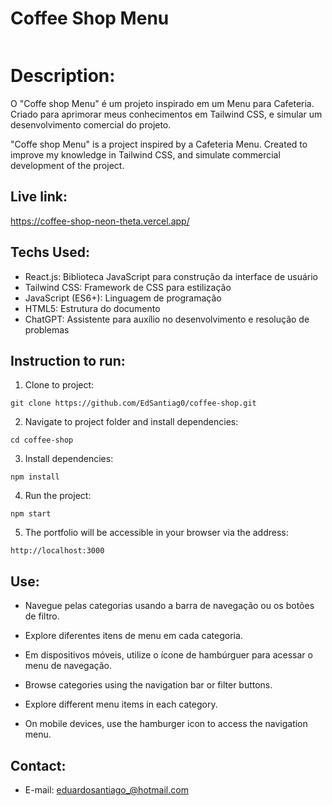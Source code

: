 # Coffee Shop Menu

<img src="">

# Description:

O "Coffe shop Menu" é um projeto inspirado em um Menu para Cafeteria. Criado para aprimorar meus conhecimentos em Tailwind CSS, e simular um desenvolvimento comercial do projeto.

"Coffe shop Menu" is a project inspired by a Cafeteria Menu. Created to improve my knowledge in Tailwind CSS, and simulate commercial development of the project.

## Live link:

https://coffee-shop-neon-theta.vercel.app/

## Techs Used:

- React.js: Biblioteca JavaScript para construção da interface de usuário
- Tailwind CSS: Framework de CSS para estilização
- JavaScript (ES6+): Linguagem de programação
- HTML5: Estrutura do documento
- ChatGPT: Assistente para auxílio no desenvolvimento e resolução de problemas

## Instruction to run:

1. Clone to project:

```
git clone https://github.com/EdSantiag0/coffee-shop.git
```

2. Navigate to project folder and install dependencies:

```
cd coffee-shop
```

3. Install dependencies:

```
npm install
```

4. Run the project:

```
npm start
```

5. The portfolio will be accessible in your browser via the address:

```
http://localhost:3000
```

## Use:

- Navegue pelas categorias usando a barra de navegação ou os botões de filtro.
- Explore diferentes itens de menu em cada categoria.
- Em dispositivos móveis, utilize o ícone de hambúrguer para acessar o menu de navegação.

- Browse categories using the navigation bar or filter buttons.
- Explore different menu items in each category.
- On mobile devices, use the hamburger icon to access the navigation menu.

## Contact:

- E-mail: eduardosantiago_@hotmail.com

```

```
